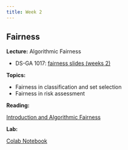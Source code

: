 ```yaml
---
title: Week 2
---
```


## Fairness

**Lecture:** Algorithmic Fairness

* DS-GA 1017: [fairness slides (weeks 2)](../../../assets/2_Fairness_2025.pdf) 

**Topics:**

* Fairness in classification and set selection
* Fairness in risk assessment

**Reading:**  

[Introduction and Algorithmic Fairness](../../../assets/fairness_reader_2025.pdf) 

**Lab:**

[Colab Notebook](https://colab.research.google.com/drive/1NmUhZY0MHzcvH4QV6QNVSFNXdjWXtnWD?usp=sharing)

